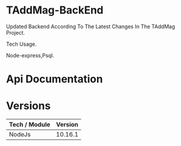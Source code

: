 # TAddMag-BackEnd
Updated Backend According To The Latest Changes In The TAddMag Project.

Tech Usage.

Node-express,Psql.

# Api Documentation


# Versions
| Tech / Module  |  Version  |
| -------------  | ------------- |
| NodeJs | 10.16.1 |